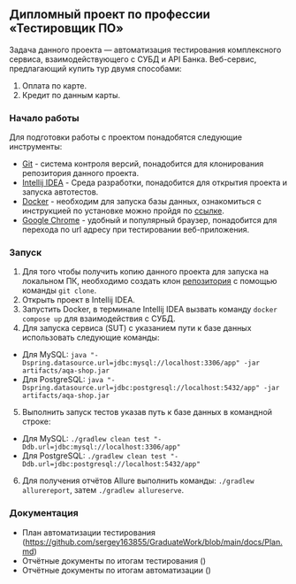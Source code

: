 ## Дипломный проект по профессии «Тестировщик ПО»

Задача данного проекта — автоматизация тестирования комплексного сервиса, взаимодействующего с СУБД и API Банка.
Веб-сервис, предлагающий купить тур двумя способами:

1. Оплата по карте.
2. Кредит по данным карты.


### Начало работы

Для подготовки работы с проектом понадобятся следующие инструменты:
* [Git](https://git-scm.com/downloads) - система контроля версий, понадобится для клонирования репозитория данного проекта.
* [Intellij IDEA](https://www.jetbrains.com/ru-ru/idea/) - Среда разработки, понадобится для открытия проекта и запуска автотестов.
* [Docker](https://www.docker.com/) - необходим для запуска базы данных, ознакомиться с инструкцией по установке можно пройдя по [ссылке](https://github.com/netology-code/aqa-homeworks/blob/master/docker/installation.md).
* [Google Chrome](https://www.google.com/intl/ru_ru/chrome/) - удобный и популярный браузер, понадобится для перехода по url адресу при тестировании веб-приложения.

### Запуск

1. Для того чтобы получить копию данного проекта для запуска на локальном ПК, необходимо создать клон [репозитория]([https://github.com/sergey163855/GraduateWork]) с помощью команды `git clone`.
2. Открыть проект в Intellij IDEA.
3. Запустить Docker, в терминале Intellij IDEA вызвать команду `docker compose up` для взаимодействия с СУБД.
4. Для запуска сервиса (SUT) с указанием пути к базе данных использовать следующие команды:
* Для MySQL: `java "-Dspring.datasource.url=jdbc:mysql://localhost:3306/app" -jar artifacts/aqa-shop.jar`
* Для PostgreSQL: `java "-Dspring.datasource.url=jdbc:postgresql://localhost:5432/app" -jar artifacts/aqa-shop.jar`
5. Выполнить запуск тестов указав путь к базе данных в командной строке:
* Для MySQL: `./gradlew clean test "-Ddb.url=jdbc:mysql://localhost:3306/app"`
* Для PostgreSQL: `./gradlew clean test "-Ddb.url=jdbc:postgresql://localhost:5432/app"`
6. Для получения отчётов Allure выполнить команды: `./gradlew allurereport`, затем `./gradlew allureserve`.
### Документация

* План автоматизации тестирования (https://github.com/sergey163855/GraduateWork/blob/main/docs/Plan.md)
* Отчётные документы по итогам тестирования ()
* Отчётные документы по итогам автоматизации ()
